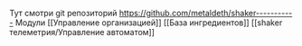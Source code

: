 Тут смотри git репозиторий
https://github.com/metaldeth/shaker-----------
Модули
[[Управление организацией]]
[[База ингредиентов]]
[[shaker телеметрия/Управление автоматом]]
